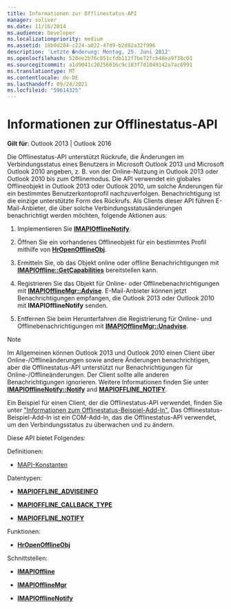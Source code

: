 ```yaml
---
title: Informationen zur Offlinestatus-API
manager: soliver
ms.date: 11/16/2014
ms.audience: Developer
ms.localizationpriority: medium
ms.assetid: 18b0d284-c224-a022-47d9-b2d82a32f996
description: 'Letzte �nderung: Montag, 25. Juni 2012'
ms.openlocfilehash: 520ee2b76c851cfdb112f7be72fcb48ea9f38c01
ms.sourcegitcommit: a1d9041c20256616c9c183f7d1049142a7ac6991
ms.translationtype: MT
ms.contentlocale: de-DE
ms.lasthandoff: 09/24/2021
ms.locfileid: "59614325"
---
```

# <a name="about-the-offline-state-api"></a>Informationen zur Offlinestatus-API

  
  
**Gilt für**: Outlook 2013 | Outlook 2016 
  
Die Offlinestatus-API unterstützt Rückrufe, die Änderungen im Verbindungsstatus eines Benutzers in Microsoft Outlook 2013 und Microsoft Outlook 2010 angeben, z. B. von der Online-Nutzung in Outlook 2013 oder Outlook 2010 bis zum Offlinemodus. Die API verwendet ein globales Offlineobjekt in Outlook 2013 oder Outlook 2010, um solche Änderungen für ein bestimmtes Benutzerkontoprofil nachzuverfolgen. Benachrichtigung ist die einzige unterstützte Form des Rückrufs. Als Clients dieser API führen E-Mail-Anbieter, die über solche Verbindungsstatusänderungen benachrichtigt werden möchten, folgende Aktionen aus:
  
1. Implementieren Sie **[IMAPIOfflineNotify](imapiofflinenotifyiunknown.md)**. 
    
2. Öffnen Sie ein vorhandenes Offlineobjekt für ein bestimmtes Profil mithilfe von **[HrOpenOfflineObj](hropenofflineobj.md)**. 
    
3. Ermitteln Sie, ob das Objekt online oder offline Benachrichtigungen mit **[IMAPIOffline::GetCapabilities](imapioffline-getcapabilities.md)** bereitstellen kann. 
    
4. Registrieren Sie das Objekt für Online- oder Offlinebenachrichtigungen mit **[IMAPIOfflineMgr::Advise](imapiofflinemgr-advise.md)**. E-Mail-Anbieter können jetzt Benachrichtigungen empfangen, die Outlook 2013 oder Outlook 2010 mit **IMAPIOfflineNotify** senden. 
    
5. Entfernen Sie beim Herunterfahren die Registrierung für Online- und Offlinebenachrichtigungen mit **[IMAPIOfflineMgr::Unadvise](imapiofflinemgr-unadvise.md)**. 
    
> [!NOTE]
> Im Allgemeinen können Outlook 2013 und Outlook 2010 einen Client über Online-/Offlineänderungen sowie andere Änderungen benachrichtigen, aber die Offlinestatus-API unterstützt nur Benachrichtigungen für Online-/Offlineänderungen. Der Client sollte alle anderen Benachrichtigungen ignorieren. Weitere Informationen finden Sie unter **[IMAPIOfflineNotify::Notify](imapiofflinenotify-notify.md)** and **[MAPIOFFLINE_NOTIFY](mapioffline_notify.md)**. 
  
 Ein Beispiel für einen Client, der die Offlinestatus-API verwendet, finden Sie unter ["Informationen zum Offlinestatus-Beispiel-Add-In".](about-the-sample-offline-state-add-in.md) Das Offlinestatus-Beispiel-Add-In ist ein COM-Add-In, das die Offlinestatus-API verwendet, um den Verbindungsstatus zu überwachen und zu ändern.
  
Diese API bietet Folgendes:
  
Definitionen:
  
- [MAPI-Konstanten](mapi-constants.md)
    
Datentypen:
  
- **[MAPIOFFLINE_ADVISEINFO](mapioffline_adviseinfo.md)**
    
- **[MAPIOFFLINE_CALLBACK_TYPE](mapioffline_callback_type.md)**
    
- **[MAPIOFFLINE_NOTIFY](mapioffline_notify.md)**
    
Funktionen:
  
- **[HrOpenOfflineObj](hropenofflineobj.md)**
    
Schnittstellen:
  
- **[IMAPIOffline](imapiofflineiunknown.md)**
    
- **[IMAPIOfflineMgr](imapiofflinemgrimapioffline.md)**
    
- **[IMAPIOfflineNotify](imapiofflinenotifyiunknown.md)**
    

